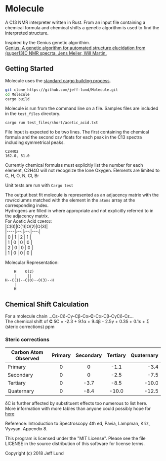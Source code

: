 # Molecule
A C13 NMR interpreter written in Rust. From an input file containing a chemical formula and chemical shifts a genetic algorithm is used to find the interpreted structure.

Inspired by the Genius genetic algorithim.  
[Genius: A genetic algorithm for automated structure elucidation from (super13)C NMR specrta. Jens Meiler, Will Martin.](https://pubs.acs.org/doi/abs/10.1021/ja0109388)


## Getting Started
Molecule uses the [standard cargo building process](https://doc.rust-lang.org/cargo/guide/working-on-an-existing-project.html).
```sh
git clone https://github.com/jeff-lund/Molecule.git
cd Molecule
cargo build
```

Molecule is run from the command line on a file. Samples files are included in the
`test_files` directory.
```
cargo run test_files/short/acetic_acid.txt
```

File Input is expected to be two lines. The first containing the chemical formula and the second csv floats for each peak in the C13 spectra including symmetrical peaks.
```
C2H4O2
162.0, 51.0
```

Currently chemical formulas must explicitly list the number for each element, C2H4O
will not recognize the lone Oxygen.
Elements are limited to C, H, O, N, Cl, Br

Unit tests are run with `Cargo test`

The output best fit molecule is represented as an adjacency matrix
with the row/columns matched with the element in the `atoms` array at the corresponding index.  
Hydrogens are filled in where appropriate and not explicitly referred to in the adjacency matrix.  
For Acetic Acid `C2H4O2`:  
|C(0)|C(1)|O(2)|O(3)|  
|----|:--:|:--:|---:|  
| 0  | 1  | 2  | 1  |  
| 1  | 0  | 0  | 0  |  
| 2  | 0  | 0  | 0  |  
| 1  | 0  | 0  | 0  |  

Molecular Representation:
```
    H    O(2)
    |     ||
H--C(1)--C(0)--O(3)--H
    |  
    H
```

## Chemical Shift Calculation
For a molecule chain ...C&#949;-C&#948;-C&#947;-C&#946;-C&#945;-**C**-C&#945;-C&#946;-C&#947;C&#948;-C&#949;...  
The chemical shift of **C** &#948;C = -2.3 + 9.1&#945; + 9.4&#946; - 2.5&#947; + 0.3&#948; + 0.1&#949; + &#931; (steric corrections) ppm

### Steric corrections
| Carbon Atom Observed | Primary | Secondary | Tertiary | Quaternary |
|----------------------|:-------:|:---------:|:--------:|-----------:|
| Primary              | 0       | 0         | -1.1     | -3.4       |
| Secondary            | 0       | 0         | -2.5     | -7.5       |
| Tertiary             | 0       | -3.7      | -8.5     | -10.0      |
| Quaternary           | 0       | -8.4      | -10.0    | -12.5      |

&#948;C is further affected by substituent effects too numerous to list here.  
More information with more tables than anyone could possibly hope for [here](https://www.chem.wisc.edu/areas/reich/nmr/c13-data/cdata.htm)

Reference: Introduction to Spectroscopy 4th ed, Pavia, Lampman, Kriz, Vyvyan. Appendix 8.



This program is licensed under the "MIT License". Please see the file LICENSE in
the source distribution of this software for license terms.

Copyright (c) 2018 Jeff Lund
